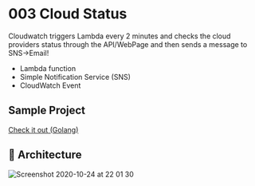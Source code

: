 # 003 Cloud Status
Cloudwatch triggers Lambda every 2 minutes and checks the cloud providers status through the API/WebPage and then sends a message to SNS->Email!

* Lambda function
* Simple Notification Service (SNS)
* CloudWatch Event

## Sample Project
[Check it out (Golang)](https://github.com/AmirSoleimani/cloudstatus)



## 🦅  Architecture

![Screenshot 2020-10-24 at 22 01 30](https://user-images.githubusercontent.com/5120554/97092478-803cfd80-1644-11eb-8bdb-e99045953df2.png)

